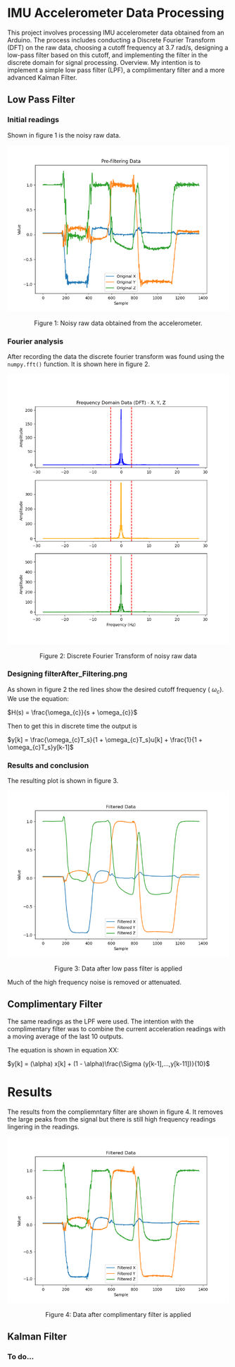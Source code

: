 # IMU Accelerometer Data Processing

This project involves processing IMU accelerometer data obtained from an Arduino. The process includes conducting a Discrete Fourier Transform (DFT) on the raw data, choosing a cutoff frequency at 3.7 rad/s, designing a low-pass filter based on this cutoff, and implementing the filter in the discrete domain for signal processing.
Overview. My intention is to implement a simple low pass filter (LPF), a complimentary filter and a more advanced Kalman Filter.

## Low Pass Filter

### Initial readings

Shown in figure 1 is the noisy raw data.

<p align="center">
  <kbd>
    <img src="https://raw.githubusercontent.com/keatinl1/Filter_IMU/main/figs/Pre_Filtering.png">
  </kbd>
</p>
<p align="center">
Figure 1: Noisy raw data obtained from the accelerometer.
</p>

### Fourier analysis

After recording the data the discrete fourier transform was found using the ```numpy.fft()``` function. It is shown here in figure 2.

<p align="center">
  <kbd>
    <img src="https://raw.githubusercontent.com/keatinl1/Filter_IMU/main/figs/DFT.png">
  </kbd>
</p>
<p align="center">
Figure 2: Discrete Fourier Transform of noisy raw data
</p>

### Designing filterAfter_Filtering.png

As shown in figure 2 the red lines show the desired cutoff frequency ( $\omega_{c}$). We use the equation:

$H(s) = \frac{\omega_{c}}{s + \omega_{c}}$

Then to get this in discrete time the output is

$y[k] = \frac{\omega_{c}T_s}{1 + \omega_{c}T_s}u[k] + \frac{1}{1 + \omega_{c}T_s}y[k-1]$

### Results and conclusion

The resulting plot is shown in figure 3.

<p align="center">
  <kbd>
    <img src="https://raw.githubusercontent.com/keatinl1/Filter_IMU/main/figs/After_Filtering.png">
  </kbd>
</p>
<p align="center">
Figure 3: Data after low pass filter is applied
</p>

Much of the high frequency noise is removed or attenuated.

## Complimentary Filter

The same readings as the LPF were used. The intention with the complimentary filter was to combine the current acceleration readings with a moving average of the last 10 outputs.

The equation is shown in equation XX:

$y[k] = (\alpha) x[k] + (1 - \alpha)\frac{\Sigma (y[k-1],...,y[k-11])}{10}$

# Results

The results from the compliemntary filter are shown in figure 4. It removes the large peaks from the signal but there is still high frequency readings lingering in the readings.

<p align="center">
  <kbd>
    <img src="https://raw.githubusercontent.com/keatinl1/Filter_IMU/main/figs/complimentary_moving_avg.png">
  </kbd>
</p>
<p align="center">
Figure 4: Data after complimentary filter is applied
</p>

## Kalman Filter

### To do...
